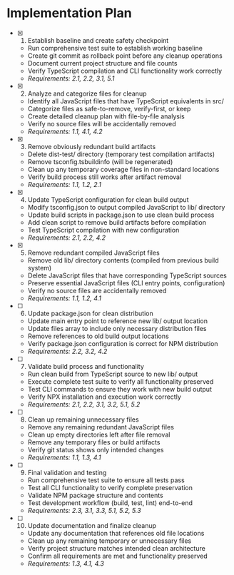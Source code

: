 # Implementation Plan

- [x] 1. Establish baseline and create safety checkpoint
  - Run comprehensive test suite to establish working baseline
  - Create git commit as rollback point before any cleanup operations
  - Document current project structure and file counts
  - Verify TypeScript compilation and CLI functionality work correctly
  - _Requirements: 2.1, 2.2, 3.1, 5.1_

- [x] 2. Analyze and categorize files for cleanup
  - Identify all JavaScript files that have TypeScript equivalents in src/
  - Categorize files as safe-to-remove, verify-first, or keep
  - Create detailed cleanup plan with file-by-file analysis
  - Verify no source files will be accidentally removed
  - _Requirements: 1.1, 4.1, 4.2_

- [x] 3. Remove obviously redundant build artifacts
  - Delete dist-test/ directory (temporary test compilation artifacts)
  - Remove tsconfig.tsbuildinfo (will be regenerated)
  - Clean up any temporary coverage files in non-standard locations
  - Verify build process still works after artifact removal
  - _Requirements: 1.1, 1.2, 2.1_

- [x] 4. Update TypeScript configuration for clean build output
  - Modify tsconfig.json to output compiled JavaScript to lib/ directory
  - Update build scripts in package.json to use clean build process
  - Add clean script to remove build artifacts before compilation
  - Test TypeScript compilation with new configuration
  - _Requirements: 2.1, 2.2, 4.2_

- [x] 5. Remove redundant compiled JavaScript files
  - Remove old lib/ directory contents (compiled from previous build system)
  - Delete JavaScript files that have corresponding TypeScript sources
  - Preserve essential JavaScript files (CLI entry points, configuration)
  - Verify no source files are accidentally removed
  - _Requirements: 1.1, 1.2, 4.1_

- [ ] 6. Update package.json for clean distribution
  - Update main entry point to reference new lib/ output location
  - Update files array to include only necessary distribution files
  - Remove references to old build output locations
  - Verify package.json configuration is correct for NPM distribution
  - _Requirements: 2.2, 3.2, 4.2_

- [ ] 7. Validate build process and functionality
  - Run clean build from TypeScript source to new lib/ output
  - Execute complete test suite to verify all functionality preserved
  - Test CLI commands to ensure they work with new build output
  - Verify NPX installation and execution work correctly
  - _Requirements: 2.1, 2.2, 3.1, 3.2, 5.1, 5.2_

- [ ] 8. Clean up remaining unnecessary files
  - Remove any remaining redundant JavaScript files
  - Clean up empty directories left after file removal
  - Remove any temporary files or build artifacts
  - Verify git status shows only intended changes
  - _Requirements: 1.1, 1.3, 4.1_

- [ ] 9. Final validation and testing
  - Run comprehensive test suite to ensure all tests pass
  - Test all CLI functionality to verify complete preservation
  - Validate NPM package structure and contents
  - Test development workflow (build, test, lint) end-to-end
  - _Requirements: 2.3, 3.1, 3.3, 5.1, 5.2, 5.3_

- [ ] 10. Update documentation and finalize cleanup
  - Update any documentation that references old file locations
  - Clean up any remaining temporary or unnecessary files
  - Verify project structure matches intended clean architecture
  - Confirm all requirements are met and functionality preserved
  - _Requirements: 1.3, 4.1, 4.3_